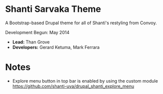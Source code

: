 # Shanti Sarvaka Theme

A Bootstrap-based Drupal theme for all of Shanti's restyling from Convoy.

Development Begun: May 2014

* **Lead:** Than Grove
* **Developers:** Gerard Ketuma, Mark Ferrara

# Notes

* Explore menu button in top bar is enabled by using the custom module https://github.com/shanti-uva/drupal_shanti_explore_menu



